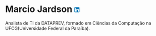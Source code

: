 # Marcio Jardson [![Linkdin](imgs/linkedin-16.png?raw=true)](https://www.linkedin.com/in/marciojardson/)
 Analista de TI da DATAPREV, formado em Ciências da Computação na UFCG(Universidade Federal da Paraíba).



<!--

### Hi there 👋


**marciojardson/marciojardson** is a ✨ _special_ ✨ repository because its `README.md` (this file) appears on your GitHub profile.

Here are some ideas to get you started:

- 🔭 I’m currently working on ...
- 🌱 I’m currently learning ...
- 👯 I’m looking to collaborate on ...
- 🤔 I’m looking for help with ...
- 💬 Ask me about ...
- 📫 How to reach me: ...
- 😄 Pronouns: ...
- ⚡ Fun fact: ...
-->
